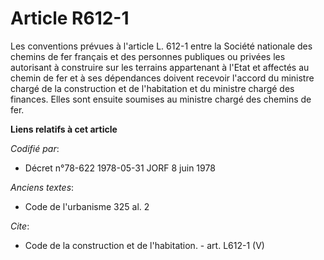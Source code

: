 # Article R612-1

Les conventions prévues à l'article L. 612-1 entre la Société nationale des chemins de fer français et des personnes
publiques ou privées les autorisant à construire sur les terrains appartenant à l'Etat et affectés au chemin de fer et à ses
dépendances doivent recevoir l'accord du ministre chargé de la construction et de l'habitation et du ministre chargé des
finances. Elles sont ensuite soumises au ministre chargé des chemins de fer.

**Liens relatifs à cet article**

_Codifié par_:

  - Décret n°78-622 1978-05-31 JORF 8 juin 1978

_Anciens textes_:

  - Code de l'urbanisme 325 al. 2

_Cite_:

  - Code de la construction et de l'habitation. - art. L612-1 (V)
